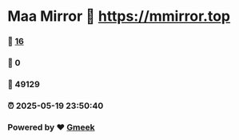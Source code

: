 # Maa Mirror :link: https://mmirror.top 
### :page_facing_up: [16](https://mmirror.top/tag.html) 
### :speech_balloon: 0 
### :hibiscus: 49129 
### :alarm_clock: 2025-05-19 23:50:40 
### Powered by :heart: [Gmeek](https://github.com/Meekdai/Gmeek)
